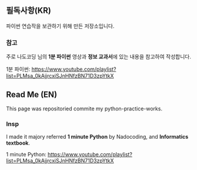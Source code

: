 ## 필독사항(KR)

파이썬 연습작을 보관하기 위해 만든 저장소입니다.

### 참고

주로 나도코딩 님의 **1분 파이썬** 영상과 **정보 교과서**에 있는 내용을 참고하여 작성합니다.

1분 파이썬: https://www.youtube.com/playlist?list=PLMsa_0kAjjrcxiSJnHNfzBN71D3zpYtkX


## Read Me (EN)

This page was repositoried commite my python-practice-works.

### Insp

I made it majory referred **1 minute Python** by Nadocoding, and **Informatics textbook**.

1 minute Python: https://www.youtube.com/playlist?list=PLMsa_0kAjjrcxiSJnHNfzBN71D3zpYtkX
